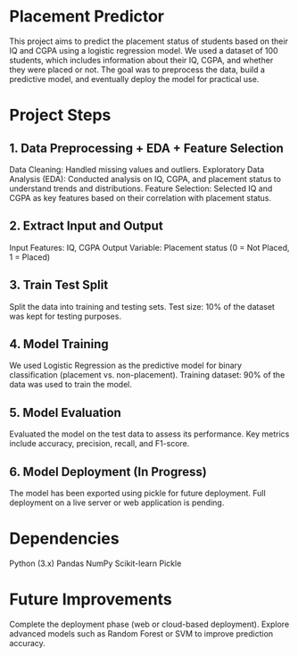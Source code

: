 # Placement Predictor
This project aims to predict the placement status of students based on their IQ and CGPA using a logistic regression model. We used a dataset of 100 students, which includes information about their IQ, CGPA, and whether they were placed or not. The goal was to preprocess the data, build a predictive model, and eventually deploy the model for practical use.

# Project Steps
## 1. Data Preprocessing + EDA + Feature Selection
Data Cleaning: Handled missing values and outliers.
Exploratory Data Analysis (EDA): Conducted analysis on IQ, CGPA, and placement status to understand trends and distributions.
Feature Selection: Selected IQ and CGPA as key features based on their correlation with placement status.
## 2. Extract Input and Output
Input Features: IQ, CGPA
Output Variable: Placement status (0 = Not Placed, 1 = Placed)
## 3. Train Test Split
Split the data into training and testing sets.
Test size: 10% of the dataset was kept for testing purposes.
## 4. Model Training
We used Logistic Regression as the predictive model for binary classification (placement vs. non-placement).
Training dataset: 90% of the data was used to train the model.
## 5. Model Evaluation
Evaluated the model on the test data to assess its performance.
Key metrics include accuracy, precision, recall, and F1-score.
## 6. Model Deployment (In Progress)
The model has been exported using pickle for future deployment.
Full deployment on a live server or web application is pending.
# Dependencies
Python (3.x)
Pandas
NumPy
Scikit-learn
Pickle
# Future Improvements
Complete the deployment phase (web or cloud-based deployment).
Explore advanced models such as Random Forest or SVM to improve prediction accuracy.
